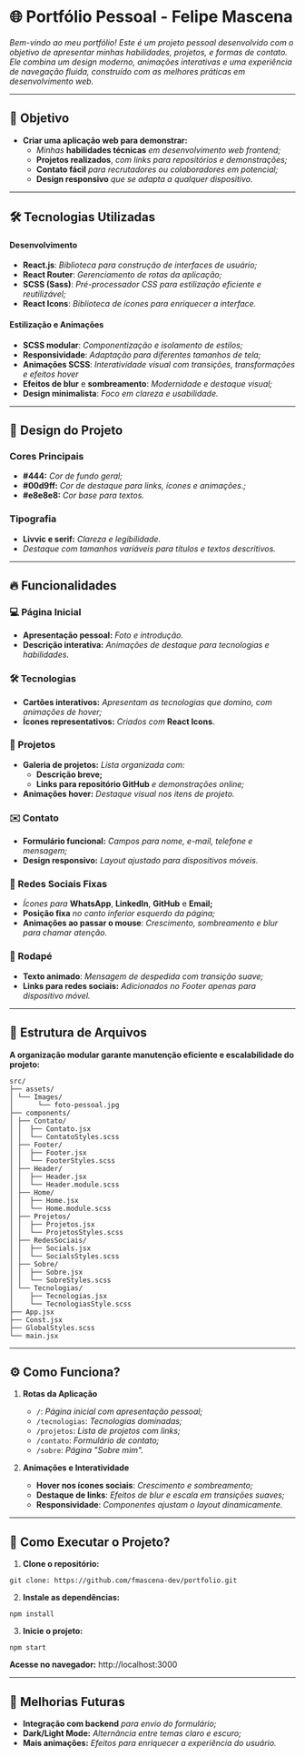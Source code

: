 # 🌐 Portfólio Pessoal - Felipe Mascena

*Bem-vindo ao meu portfólio! Este é um projeto pessoal desenvolvido com o objetivo de apresentar minhas habilidades, projetos, e formas de contato. Ele combina um design moderno, animações interativas e uma experiência de navegação fluida, construído com as melhores práticas em desenvolvimento web.*

---

## 🎯 Objetivo

- **Criar uma aplicação web para demonstrar:**
    - *Minhas* **habilidades técnicas** *em desenvolvimento web frontend;*
    - **Projetos realizados**, *com links para repositórios e demonstrações;*
    - **Contato fácil** *para recrutadores ou colaboradores em potencial;*
    - **Design responsivo** *que se adapta a qualquer dispositivo.*

---

## 🛠️ Tecnologias Utilizadas

#### Desenvolvimento
- **React.js**: *Biblioteca para construção de interfaces de usuário;*
- **React Router**: *Gerenciamento de rotas da aplicação;*
- **SCSS (Sass)**: *Pré-processador CSS para estilização eficiente e reutilizável;*
- **React Icons**: *Biblioteca de ícones para enriquecer a interface.*

#### Estilização e Animações
- **SCSS modular**: *Componentização e isolamento de estilos;*
- **Responsividade**: *Adaptação para diferentes tamanhos de tela;*
- **Animações SCSS**: *Interatividade visual com transições, transformações e efeitos hover*
- **Efeitos de blur** e **sombreamento**: *Modernidade e destaque visual;*
- **Design minimalista**: *Foco em clareza e usabilidade.*

---

## 🎨 Design do Projeto

### Cores Principais
- **#444:** *Cor de fundo geral;*
- **#00d9ff:** *Cor de destaque para links, ícones e animações.;*
- **#e8e8e8:** *Cor base para textos.*

### Tipografia
- **Livvic e serif:** *Clareza e legibilidade.*
- *Destaque com tamanhos variáveis para títulos e textos descritivos.*

---

## 🔥 Funcionalidades

### 💻 Página Inicial
- **Apresentação pessoal:** *Foto e introdução.*
- **Descrição interativa:** *Animações de destaque para tecnologias e habilidades.*

### 🛠️ Tecnologias
- **Cartões interativos:** *Apresentam as tecnologias que domino, com animações de hover;*
- **Ícones representativos:** *Criados com* **React Icons**.

### 📂 Projetos
- **Galeria de projetos:** *Lista organizada com:*
  - **Descrição breve;**
  - **Links para repositório GitHub** *e demonstrações online;*
- **Animações hover:** *Destaque visual nos itens de projeto.*

### ✉️ Contato
- **Formulário funcional:** *Campos para nome, e-mail, telefone e mensagem;*
- **Design responsivo:** *Layout ajustado para dispositivos móveis.*

### 🔗 Redes Sociais Fixas
- *Ícones para* **WhatsApp**, **LinkedIn**, **GitHub** e **Email;**
- **Posição fixa** *no canto inferior esquerdo da página;*
- **Animações ao passar o mouse**: *Crescimento, sombreamento e blur para chamar atenção.*

### 👣 Rodapé
- **Texto animado**: *Mensagem de despedida com transição suave;*
- **Links para redes sociais:** *Adicionados no Footer apenas para dispositivo móvel.*

---

## 💾 Estrutura de Arquivos

**A organização modular garante manutenção eficiente e escalabilidade do projeto:**
```
src/
├── assets/ 
│ └── Images/ 
│      └── foto-pessoal.jpg
├── components/ 
│ ├── Contato/ 
│ │  ├── Contato.jsx 
│ │  └── ContatoStyles.scss 
│ ├── Footer/ 
│ │  ├── Footer.jsx 
│ │  └── FooterStyles.scss 
│ ├── Header/ 
│ │  ├── Header.jsx 
│ │  └── Header.module.scss 
│ ├── Home/ 
│ │  ├── Home.jsx 
│ │  └── Home.module.scss 
│ ├── Projetos/ 
│ │  ├── Projetos.jsx 
│ │  └── ProjetosStyles.scss 
│ ├── RedesSociais/ 
│ │  ├── Socials.jsx 
│ │  └── SocialsStyles.scss 
│ ├── Sobre/ 
│ │  ├── Sobre.jsx 
│ │  └── SobreStyles.scss 
│ └── Tecnologias/ 
│    ├── Tecnologias.jsx 
│    └── TecnologiasStyle.scss 
├── App.jsx 
├── Const.jsx 
├── GlobalStyles.scss 
└── main.jsx
```

---

## ⚙️ Como Funciona?

1. **Rotas da Aplicação**
   - `/`: *Página inicial com apresentação pessoal;*
   - `/tecnologias`: *Tecnologias dominadas;*
   - `/projetos`: *Lista de projetos com links;*
   - `/contato`: *Formulário de contato;*
   - `/sobre`: *Página "Sobre mim".*

2. **Animações e Interatividade**
   - **Hover nos ícones sociais**: *Crescimento e sombreamento;*
   - **Destaque de links**: *Efeitos de blur e escala em transições suaves;*
   - **Responsividade**: *Componentes ajustam o layout dinamicamente.*

---

## 🚀 Como Executar o Projeto?

1. **Clone o repositório:**
```
git clone: https://github.com/fmascena-dev/portfolio.git
```

2. **Instale as dependências:**
```
npm install
```

3. **Inicie o projeto:**
```
npm start
```

**Acesse no navegador:** http://localhost:3000

---

## 🧩 Melhorias Futuras
- **Integração com backend** *para envio do formulário;*
- **Dark/Light Mode:** *Alternância entre temas claro e escuro;*
- **Mais animações:** *Efeitos para enriquecer a experiência do usuário.*